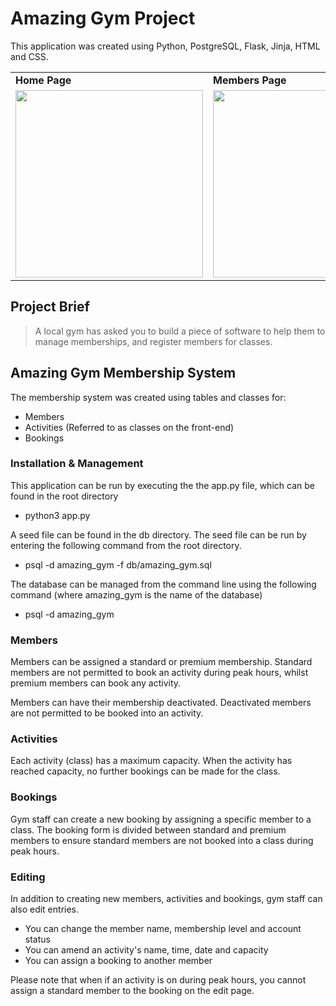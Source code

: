 # Amazing Gym Project

This application was created using Python, PostgreSQL, Flask, Jinja, HTML and CSS.

<table>
  <tr>
    <td><strong>Home Page</strong></td>
     <td><strong>Members Page</strong></td>
     <td><strong>Classes Page</strong></td>
  </tr>
  <tr>
    <td><img src="https://user-images.githubusercontent.com/100124261/166433653-0c45f78d-bcde-4ff9-8c8c-e89468d38126.png" width="300" /></td>
    <td><img src="https://user-images.githubusercontent.com/100124261/166434416-40277fab-be89-40e7-a5fb-de1c237a6cc0.png" width="300" /></td>
    <td><img src="https://user-images.githubusercontent.com/100124261/166435916-d331e959-e2e2-42a1-b23d-9c3234882774.png" width="300" /></td>
  </tr>
 </table>


## Project Brief

> A local gym has asked you to build a piece of software to help them to manage memberships, and register members for classes.

## Amazing Gym Membership System

The membership system was created using tables and classes for:

- Members
- Activities (Referred to as classes on the front-end)
- Bookings

### Installation & Management

This application can be run by executing the the app.py file, which can be found in the root directory

- python3 app.py

A seed file can be found in the db directory. The seed file can be run by entering the following command from the root directory.

- psql -d amazing_gym -f db/amazing_gym.sql

The database can be managed from the command line using the following command (where amazing_gym is the name of the database)

- psql -d amazing_gym

### Members

Members can be assigned a standard or premium membership. Standard members are not permitted to book an activity during peak hours, whilst premium members can book any activity.

Members can have their membership deactivated. Deactivated members are not permitted to be booked into an activity.

### Activities

Each activity (class) has a maximum capacity. When the activity has reached capacity, no further bookings can be made for the class.

### Bookings

Gym staff can create a new booking by assigning a specific member to a class. The booking form is divided between standard and premium members to ensure standard members are not booked into a class during peak hours.

### Editing


In addition to creating new members, activities and bookings, gym staff can also edit entries.

- You can change the member name, membership level and account status
- You can amend an activity's name, time, date and capacity
- You can assign a booking to another member 

Please note that when if an activity is on during peak hours, you cannot assign a standard member to the booking on the edit page.
